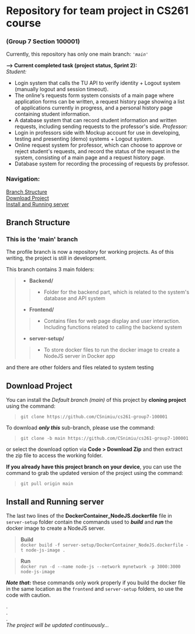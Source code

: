 
# Repository for team project in CS261 course
### (Group 7 Section 100001)
Currently, this repository has only one main branch: *`'main'`*

**--> Current completed task (project status, Sprint 2):**  
*Student:*  
- Login system that calls the TU API to verify identity + Logout system (manually logout and session timeout).
- The online's requests form system consists of a main page where application forms can be written, a request history page showing a list of applications currently in progress, and a personal history page containing student information.
- A database system that can record student information and written requests, including sending requests to the professor's side.
*Professor:*  
- Login in professors side with Mockup account for use in developing, testing and presenting (demo) systems + Logout system.
- Online request system for professor, which can choose to approve or reject student's requests, and record the status of the request in the system, consisting of a main page and a request history page.
- Database system for recording the processing of requests by professor.
  
### **Navigation:**  
[Branch Structure](#branch-structure "Branch information")  
[Download Project](#download-project "Install the project on your local")  
[Install and Running server](#install-and-running-server "Install and running server by Docker")  


## Branch Structure
### This is the 'main' branch
The profile branch is now a repository for working projects. As of this writing, the project is still in development.  

This branch contains 3 main folders:
>
>* **Backend/**
>>   * Folder for the backend part, which is related to the system's database and API system
>> 
>* **Frontend/**
>>   * Contains files for web page display and user interaction. Including functions related to calling the backend system
>>
>* **server-setup/**
>>   * To store docker files to run the docker image to create a NodeJS server in Docker app
>
and there are other folders and files related to system testing
  
## Download Project 
You can install the *Default branch (main)* of this project by **cloning project** using the command:  
>`git clone https://github.com/CSnimiu/cs261-group7-100001`  

To download ***only this*** sub-branch, please use the command:
>`git clone -b main https://github.com/CSnimiu/cs261-group7-100001` 

or select the download option via **Code > Download Zip** and then extract the zip file to access the working folder.  
  
**If you already have this project branch on your device**, you can use the command to grab the updated version of the project using the command:  
>`git pull origin main`  


## Install and Running server
The last two lines of the **DockerContainer_NodeJS.dockerfile** file in `server-setup` folder contain the commands used to ***build*** and ***run*** the docker image to create a NodeJS server.  

> **Build**  
>`docker build -f server-setup/DockerContainer_NodeJS.dockerfile -t node-js-image .`  

> **Run**  
>`docker run -d --name node-js --network mynetwork -p 3000:3000 node-js-image`

***Note that:*** these commands only work properly if you build the docker file in the same location as the `frontend` and `server-setup` folders, so use the code with caution.  

.  
.  
.  
*The project will be updated continuously...*

